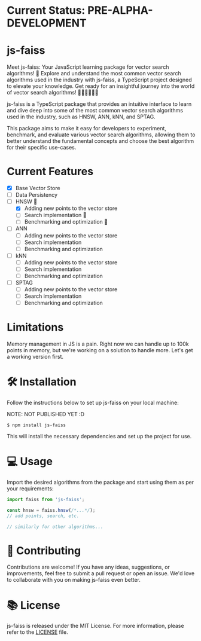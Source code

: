 # Current Status: PRE-ALPHA-DEVELOPMENT

# js-faiss

Meet js-faiss: Your JavaScript learning package for vector search algorithms! 🚀 Explore and understand the most common vector search algorithms used in the industry with js-faiss, a TypeScript project designed to elevate your knowledge. Get ready for an insightful journey into the world of vector search algorithms! 🎉👩‍💻👨‍💻💡

js-faiss is a TypeScript package that provides an intuitive interface to learn and dive deep into some of the most common vector search algorithms used in the industry, such as HNSW, ANN, kNN, and SPTAG.

This package aims to make it easy for developers to experiment, benchmark, and evaluate various vector search algorithms, allowing them to better understand the fundamental concepts and choose the best algorithm for their specific use-cases.

# Current Features

- [x] Base Vector Store
- [ ] Data Persistency
- [ ] HNSW 🚧
    - [x] Adding new points to the vector store
    - [ ] Search implementation 🚧
    - [ ] Benchmarking and optimization 🚧
- [ ] ANN
    - [ ] Adding new points to the vector store
    - [ ] Search implementation
    - [ ] Benchmarking and optimization
- [ ] kNN
    - [ ] Adding new points to the vector store
    - [ ] Search implementation
    - [ ] Benchmarking and optimization
- [ ] SPTAG
    - [ ] Adding new points to the vector store
    - [ ] Search implementation
    - [ ] Benchmarking and optimization

# Limitations

Memory management in JS is a pain. Right now we can handle up to 100k points in memory, but we're working on a solution to handle more. Let's get a working version first.

# 🛠 Installation

Follow the instructions below to set up js-faiss on your local machine:

NOTE: NOT PUBLISHED YET :D 
```shell
$ npm install js-faiss
```

This will install the necessary dependencies and set up the project for use.

# 💻 Usage

Import the desired algorithms from the package and start using them as per your requirements:

```javascript
import faiss from 'js-faiss';

const hnsw = faiss.hnsw(/*...*/);
// add points, search, etc.

// similarly for other algorithms...
```

# 🌟 Contributing

Contributions are welcome! If you have any ideas, suggestions, or improvements, feel free to submit a pull request or open an issue. We'd love to collaborate with you on making js-faiss even better.

# 📚 License

js-faiss is released under the MIT License. For more information, please refer to the [LICENSE](LICENSE) file.
